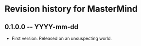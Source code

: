 # Revision history for MasterMind

## 0.1.0.0 -- YYYY-mm-dd

* First version. Released on an unsuspecting world.
